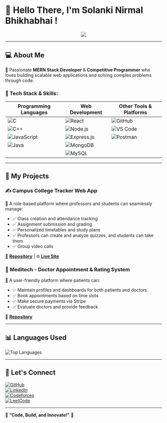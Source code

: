 # 👋 Hello There, I'm **Solanki Nirmal Bhikhabhai** !

<p align="center">
  
  <img src="https://readme-typing-svg.demolab.com?font=Fira+Code&weight=500&size=24&duration=4000&pause=1000&color=00F7FF&center=true&vCenter=true&width=550&height=40&lines=MERN+Stack+Developer;Competitive+Programmer;Problem+Solver" />
</p>

---

## 💻 About Me

🚀 Passionate **MERN Stack Developer** & **Competitive Programmer** who loves building scalable web applications and solving complex problems through code. 

### 🔧 Tech Stack & Skills:

<div align="center">

| Programming Languages  | Web Development | Other Tools & Platforms |
|------------------------|----------------|-------------------------|
| ![C](https://img.shields.io/badge/C-00599C?style=for-the-badge&logo=c&logoColor=white) | ![React](https://img.shields.io/badge/React-61DAFB?style=for-the-badge&logo=react&logoColor=black) | ![GitHub](https://img.shields.io/badge/GitHub-181717?style=for-the-badge&logo=github&logoColor=white) |
| ![C++](https://img.shields.io/badge/C++-00599C?style=for-the-badge&logo=c%2B%2B&logoColor=white) | ![Node.js](https://img.shields.io/badge/Node.js-339933?style=for-the-badge&logo=nodedotjs&logoColor=white) | ![VS Code](https://img.shields.io/badge/VS%20Code-0078d7?style=for-the-badge&logo=visualstudiocode&logoColor=white) |
| ![JavaScript](https://img.shields.io/badge/JavaScript-F7DF1E?style=for-the-badge&logo=javascript&logoColor=black) | ![Express.js](https://img.shields.io/badge/Express.js-000000?style=for-the-badge&logo=express&logoColor=white) | ![Postman](https://img.shields.io/badge/Postman-FF6C37?style=for-the-badge&logo=postman&logoColor=white) |
| ![Java](https://img.shields.io/badge/Java-ED8B00?style=for-the-badge&logo=openjdk&logoColor=white) | ![MongoDB](https://img.shields.io/badge/MongoDB-47A248?style=for-the-badge&logo=mongodb&logoColor=white) |
| | ![MySQL](https://img.shields.io/badge/MySQL-4479A1?style=for-the-badge&logo=mysql&logoColor=white) | |

</div>

---

## 🚀 My Projects

### ✍️ Campus College Tracker Web App
📌 A role-based platform where professors and students can seamlessly manage:
- ✅ Class creation and attendance tracking
- ✅ Assignment submission and grading
- ✅ Personalized timetables and study plans
- ✅ Professors can create and analyze quizzes, and students can take them
- ✅ Group video calls

🔗 **[Repository](https://github.com/Utsav-Kasvala/CampusXP)** | 🌐 **[Live Site](https://www.campusxp.me/)**

### 🏩 Meditech - Doctor Appointment & Rating System
📌 A user-friendly platform where patients can:
- ✅ Maintain profiles and dashboards for both patients and doctors
- ✅ Book appointments based on time slots
- ✅ Make secure payments via Stripe
- ✅ Evaluate doctors and provide feedback

🔗 **[Repository](https://github.com/Utsav-Kasvala/meditech)**

---

## 📊 Languages Used

![Top Languages](https://github-readme-stats.vercel.app/api/top-langs/?username=nirmalsolanki30&layout=compact&theme=radical)

---

## 🤝 Let's Connect

[![GitHub](https://img.shields.io/badge/GitHub-%2312100E.svg?style=for-the-badge&logo=github&logoColor=white)](https://github.com/nirmalsolanki30)  
[![LinkedIn](https://img.shields.io/badge/LinkedIn-%230077B5.svg?style=for-the-badge&logo=linkedin&logoColor=white)](https://www.linkedin.com/in/nirmal-solanki-b6a391265/)  
[![Codeforces](https://img.shields.io/badge/Codeforces-%2312100E.svg?style=for-the-badge&logo=codeforces&logoColor=white)](https://codeforces.com/profile/Nirmal3266)  
[![LeetCode](https://img.shields.io/badge/LeetCode-FFA116?style=for-the-badge&logo=leetcode&logoColor=black)](https://leetcode.com/u/nirmalsolanki30/)  

---

🎯 **"Code, Build, and Innovate!"** 🚀

